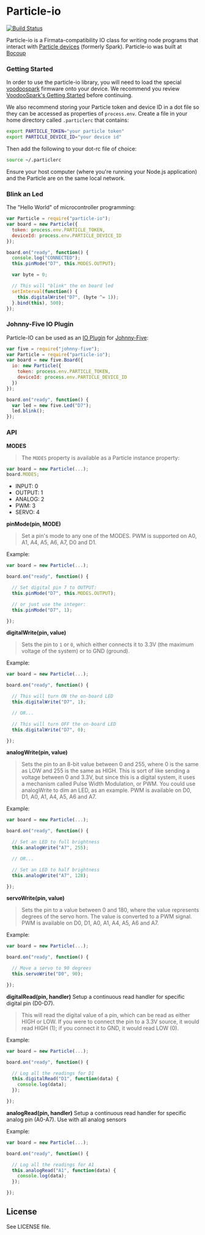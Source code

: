 # Particle-io

[![Build Status](https://travis-ci.org/rwaldron/spark-io.png?branch=master)](https://travis-ci.org/rwaldron/spark-io)

Particle-io is a Firmata-compatibility IO class for writing node programs that interact with [Particle devices](http://docs.particle.io/) (formerly Spark). Particle-io was built at [Bocoup](http://bocoup.com/)

### Getting Started

In order to use the particle-io library, you will need to load the special
[voodoospark](https://github.com/voodootikigod/voodoospark) firmware onto your
device. We recommend you review [VoodooSpark's Getting Started](https://github.com/voodootikigod/voodoospark#getting-started) before continuing.

We also recommend storing your Particle token and device ID in a dot file so they can be accessed as properties of `process.env`. Create a file in your home directory called `.particlerc` that contains: 

```sh
export PARTICLE_TOKEN="your particle token"
export PARTICLE_DEVICE_ID="your device id"
```

Then add the following to your dot-rc file of choice:

```sh
source ~/.particlerc
```

Ensure your host computer (where you're running your Node.js application) and the Particle are on the same local network.

### Blink an Led


The "Hello World" of microcontroller programming:

```js
var Particle = require("particle-io");
var board = new Particle({
  token: process.env.PARTICLE_TOKEN,
  deviceId: process.env.PARTICLE_DEVICE_ID
});

board.on("ready", function() {
  console.log("CONNECTED");
  this.pinMode("D7", this.MODES.OUTPUT);

  var byte = 0;

  // This will "blink" the on board led
  setInterval(function() {
    this.digitalWrite("D7", (byte ^= 1));
  }.bind(this), 500);
});
```

### Johnny-Five IO Plugin

Particle-IO can be used as an [IO Plugin](https://github.com/rwaldron/johnny-five/wiki/IO-Plugins) for [Johnny-Five](https://github.com/rwaldron/johnny-five):

```js
var five = require("johnny-five");
var Particle = require("particle-io");
var board = new five.Board({
  io: new Particle({
    token: process.env.PARTICLE_TOKEN,
    deviceId: process.env.PARTICLE_DEVICE_ID
  })
});

board.on("ready", function() {
  var led = new five.Led("D7");
  led.blink();
});
```


### API

**MODES**

> The `MODES` property is available as a Particle instance property:

```js
var board = new Particle(...);
board.MODES;
```
- INPUT: 0
- OUTPUT: 1
- ANALOG: 2
- PWM: 3
- SERVO: 4



**pinMode(pin, MODE)**

> Set a pin's mode to any one of the MODES. PWM is supported on A0, A1, A4, A5, A6, A7, D0 and D1.

Example:
```js
var board = new Particle(...);

board.on("ready", function() {

  // Set digital pin 7 to OUTPUT:
  this.pinMode("D7", this.MODES.OUTPUT);

  // or just use the integer:
  this.pinMode("D7", 1);

});
```



**digitalWrite(pin, value)**

> Sets the pin to `1` or `0`, which either connects it to 3.3V (the maximum voltage of the system) or to GND (ground).

Example:
```js
var board = new Particle(...);

board.on("ready", function() {

  // This will turn ON the on-board LED
  this.digitalWrite("D7", 1);

  // OR...

  // This will turn OFF the on-board LED
  this.digitalWrite("D7", 0);

});
```

**analogWrite(pin, value)**

> Sets the pin to an 8-bit value between 0 and 255, where 0 is the same as LOW and 255 is the same as HIGH. This is sort of like sending a voltage between 0 and 3.3V, but since this is a digital system, it uses a mechanism called Pulse Width Modulation, or PWM. You could use analogWrite to dim an LED, as an example. PWM is available on D0, D1, A0, A1, A4, A5, A6 and A7.


Example:
```js
var board = new Particle(...);

board.on("ready", function() {

  // Set an LED to full brightness
  this.analogWrite("A7", 255);

  // OR...

  // Set an LED to half brightness
  this.analogWrite("A7", 128);

});
```

**servoWrite(pin, value)**

> Sets the pin to a value between 0 and 180, where the value represents degrees of the servo horn. The value is converted to a PWM signal. PWM is available on D0, D1, A0, A1, A4, A5, A6 and A7.

Example:
```js
var board = new Particle(...);

board.on("ready", function() {

  // Move a servo to 90 degrees
  this.servoWrite("D0", 90);

});
```


**digitalRead(pin, handler)** Setup a continuous read handler for specific digital pin (D0-D7).

> This will read the digital value of a pin, which can be read as either HIGH or LOW. If you were to connect the pin to a 3.3V source, it would read HIGH (1); if you connect it to GND, it would read LOW (0).

Example:
```js
var board = new Particle(...);

board.on("ready", function() {

  // Log all the readings for D1
  this.digitalRead("D1", function(data) {
    console.log(data);
  });

});
```


**analogRead(pin, handler)** Setup a continuous read handler for specific analog pin (A0-A7). Use with all analog sensors


Example:
```js
var board = new Particle(...);

board.on("ready", function() {

  // Log all the readings for A1
  this.analogRead("A1", function(data) {
    console.log(data);
  });

});
```


## License
See LICENSE file.
